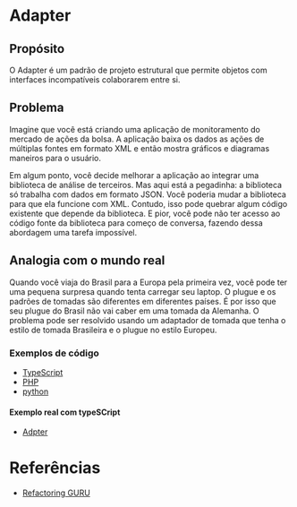 # Adapter

## Propósito

O Adapter é um padrão de projeto estrutural que permite objetos com interfaces incompatíveis colaborarem entre si.

##  Problema
Imagine que você está criando uma aplicação de monitoramento do mercado de ações da bolsa. A aplicação baixa os dados as ações de múltiplas fontes em formato XML e então mostra gráficos e diagramas maneiros para o usuário.

Em algum ponto, você decide melhorar a aplicação ao integrar uma biblioteca de análise de terceiros. Mas aqui está a pegadinha: a biblioteca só trabalha com dados em formato JSON.
Você poderia mudar a biblioteca para que ela funcione com XML. Contudo, isso pode quebrar algum código existente que depende da biblioteca. E pior, você pode não ter acesso ao código fonte da biblioteca para começo de conversa, fazendo dessa abordagem uma tarefa impossível.

## Analogia com o mundo real

Quando você viaja do Brasil para a Europa pela primeira vez, você pode ter uma pequena surpresa quando tenta carregar seu laptop. O plugue e os padrões de tomadas são diferentes em diferentes países. É por isso que seu plugue do Brasil não vai caber em uma tomada da Alemanha. O problema pode ser resolvido usando um adaptador de tomada que tenha o estilo de tomada Brasileira e o plugue no estilo Europeu.

###  Exemplos de código
 - [TypeScript](index.ts)
 - [PHP](index.php)
 - [python](main.py)
 
 #### Exemplo real com typeSCript
 - [Adpter](adapter.ts)

 # Referências
 - [Refactoring GURU](https://refactoring.guru/pt-br/design-patterns/adapter)

